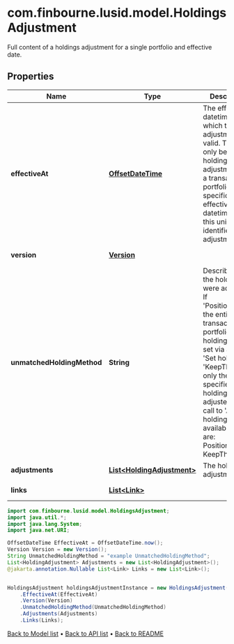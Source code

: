 # com.finbourne.lusid.model.HoldingsAdjustment
Full content of a holdings adjustment for a single portfolio and effective date.

## Properties

Name | Type | Description | Notes
------------ | ------------- | ------------- | -------------
**effectiveAt** | [**OffsetDateTime**](OffsetDateTime.md) | The effective datetime from which the adjustment is valid. There can only be one holdings adjustment for a transaction portfolio at a specific effective datetime, so this uniquely identifies the adjustment. | [default to OffsetDateTime]
**version** | [**Version**](Version.md) |  | [default to Version]
**unmatchedHoldingMethod** | **String** | Describes how the holdings were adjusted. If &#39;PositionToZero&#39; the entire transaction portfolio&#39;s holdings were set via a call to &#39;Set holdings&#39;. If &#39;KeepTheSame&#39; only the specified holdings were adjusted via a call to &#39;Adjust holdings&#39;. The available values are: PositionToZero, KeepTheSame | [default to String]
**adjustments** | [**List&lt;HoldingAdjustment&gt;**](HoldingAdjustment.md) | The holding adjustments. | [default to List<HoldingAdjustment>]
**links** | [**List&lt;Link&gt;**](Link.md) |  | [optional] [default to List<Link>]

```java
import com.finbourne.lusid.model.HoldingsAdjustment;
import java.util.*;
import java.lang.System;
import java.net.URI;

OffsetDateTime EffectiveAt = OffsetDateTime.now();
Version Version = new Version();
String UnmatchedHoldingMethod = "example UnmatchedHoldingMethod";
List<HoldingAdjustment> Adjustments = new List<HoldingAdjustment>();
@jakarta.annotation.Nullable List<Link> Links = new List<Link>();


HoldingsAdjustment holdingsAdjustmentInstance = new HoldingsAdjustment()
    .EffectiveAt(EffectiveAt)
    .Version(Version)
    .UnmatchedHoldingMethod(UnmatchedHoldingMethod)
    .Adjustments(Adjustments)
    .Links(Links);
```


[Back to Model list](../README.md#documentation-for-models) &#8226; [Back to API list](../README.md#documentation-for-api-endpoints) &#8226; [Back to README](../README.md)
